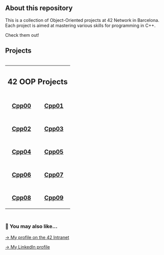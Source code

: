 ## About this repository

This is a collection of Object-Oriented projects at 42 Network in Barcelona. Each project is aimed at mastering various skills for programming in C++.

Check them out!

<!-- ## Projects
<br>
<div align="center">
  <table style="width:80%; font-size: 20px;">
    <tr>
      <th colspan="2">42 OOP Projects</th>
    </tr>
    <tr>
     <td colspan="2" align="center"><a href="https://github.com/mgimon/42repo_oop/tree/master/cpp00">Cpp00</a></td>
    </tr>
    <tr>
     <td colspan="2" align="center"><a href="https://github.com/mgimon/42repo_oop/tree/master/cpp01">Cpp01</a></td>
    </tr>
    <tr>
     <td colspan="2" align="center"><a href="https://github.com/mgimon/42repo_oop/tree/master/cpp02">Cpp02</a></td>
    </tr>
    <tr>
     <td colspan="2" align="center"><a href="https://github.com/mgimon/42repo_oop/tree/master/cpp03">Cpp03</a></td>
    </tr>
    <tr>
     <td colspan="2" align="center"><a href="https://github.com/mgimon/42repo_oop/tree/master/cpp04">Cpp04</a></td>
    </tr>
    <tr>
     <td colspan="2" align="center"><a href="https://github.com/mgimon/42repo_oop/tree/master/cpp05">Cpp05</a></td>
    </tr>
    <tr>
     <td colspan="2" align="center"><a href="https://github.com/mgimon/42repo_oop/tree/master/cpp06">Cpp06</a></td>
    </tr>
    <tr>
     <td colspan="2" align="center"><a href="https://github.com/mgimon/42repo_oop/tree/master/cpp07">Cpp07</a></td>
    </tr>
    <tr>
     <td colspan="2" align="center"><a href="https://github.com/mgimon/42repo_oop/tree/master/cpp08">Cpp08</a></td>
    </tr>
    <tr>
     <td colspan="2" align="center"><a href="https://github.com/mgimon/42repo_oop/tree/master/cpp09">Cpp09</a></td>
    </tr>
    
  </table>
</div>
<br> -->
<!--<td colspan="2" align="center"><a href="https://github.com/mgimon/42repo/tree/master/fractol">Fractol</a></td> -->

## Projects

<br>
<table style="width: 100%; table-layout: fixed; border-collapse: collapse; margin: auto;">
  <tr>
    <th colspan="2"><h2>42 OOP Projects</h2></th>
  </tr>
  <tr>
    <td align="center"><h3><a href="https://github.com/mgimon/42repo_oop/tree/master/cpp00">Cpp00</a></h3></td>
    <td align="center"><h3><a href="https://github.com/mgimon/42repo_oop/tree/master/cpp01">Cpp01</a></h3></td>
  </tr>
  <tr>
    <td align="center"><h3><a href="https://github.com/mgimon/42repo_oop/tree/master/cpp02">Cpp02</a></h3></td>
    <td align="center"><h3><a href="https://github.com/mgimon/42repo_oop/tree/master/cpp03">Cpp03</a></h3></td>
  </tr>
  <tr>
    <td align="center"><h3><a href="https://github.com/mgimon/42repo_oop/tree/master/cpp04">Cpp04</a></h3></td>
    <td align="center"><h3><a href="https://github.com/mgimon/42repo_oop/tree/master/cpp05">Cpp05</a></h3></td>
  </tr>
  <tr>
    <td align="center"><h3><a href="https://github.com/mgimon/42repo_oop/tree/master/cpp06">Cpp06</a></h3></td>
    <td align="center"><h3><a href="https://github.com/mgimon/42repo_oop/tree/master/cpp07">Cpp07</a></h3></td>
  </tr>
  <tr>
    <td align="center"><h3><a href="https://github.com/mgimon/42repo_oop/tree/master/cpp08">Cpp08</a></h3></td>
    <td align="center"><h3><a href="https://github.com/mgimon/42repo_oop/tree/master/cpp09">Cpp09</a></h3></td>
  </tr>
</table>
<br>







##

### 🔄 You may also like...
[-> My profile on the 42 Intranet](https://profile.intra.42.fr/users/mgimon-c)

[-> My LinkedIn profile](https://www.linkedin.com/in/mgimon-c/)
